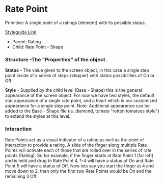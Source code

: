 # Rate Point

Primitive: A single point of a ratings (element) with its possible status.

[Styleguide Link](https://zpl.io/VQJrR84)

- Parent: Rating
- Child: Rate Point - Shape

### Structure -The "Properties" of the object.

**Status** - The value given to the screen object, in this case a single step point inside of a series of steps (stepper) with status possibilities of On or Off.

**Style** - Supplied by the child level (Base - Shape) this is the general appearance of the screen object.  For now we have two styles, the default star appearance of a single rate point, and a heart which is our customized appearance for a single step point.  Note: Additional appearance can be added to the Base - Shape file (ie. diamond, tomato "rotten tomatoes style") to extend the styles at this level.

### Interaction

Rate Points act as a visual indicator of a rating as well as the point of interaction to provide a rating. A slide of the finger along multiple Rate Points will activate each of those that are rolled over in the series of rate points (Rating). So for example, if the finger starts at Rate Point 1 (far left) and is held and drug to Rate Point 4, 1-4 will have a status of On and Rate Point 5 will have a status of Off.  Now lets say you start the finger at 4 and move down to 2, then only the first two Rate Points would be On and the remaining 3 Off.